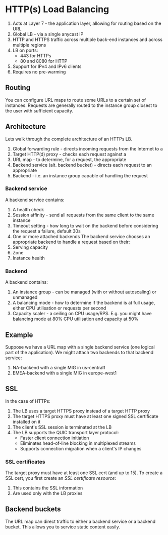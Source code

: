 # HTTP(s) Load Balancing
1. Acts at Layer 7 - the application layer, allowing for routing based on the URL
1. Global LB - via a single anycast IP
1. HTTP and HTTPS traffic across multiple back-end instances and across multiple regions
1. LB on ports:
    * 443 for HTTPs
    * 80 and 8080 for HTTP
1. Support for IPv4 and IPv6 clients
1. Requires no pre-warming

## Routing
You can configure URL maps to route some URLs to a certain set of instances.
Requests are generally routed to the instance group closest to the user with sufficient capacity.

## Architecture
Lets walk through the complete architecture of an HTTPs LB.
1. Global forwarding rule - directs incoming requests from the Internet to a
1. Target HTTP(d) proxy - checks each request against a
1. URL map - to determine, for a request, the appropriate
1. Backend service (alt. backend bucket) - directs each request to an appropriate
1. Backend - i.e. an instance group capable of handling the request
### Backend service
A backend service contains:
1. A health check
1. Session affinity - send all requests from the same client to the same instance
1. Timeout setting - how long to wait on the backend before considering the request a failure, default 30s
1. One or more attached backends
The backend service chooses an appropriate backend to handle a request based on their:
1. Serving capacity
1. Zone
1. Instance health
### Backend
A backend contains:
1. An instance group - can be managed (with or without autoscaling) or unmanaged
1. A balancing mode - how to determine if the backend is at full usage, either CPU utilisation or requests per second
1. Capacity scaler - a ceiling on CPU usage/RPS. E.g. you might have balancing mode at 80% CPU utilisation and capacity at 50%

## Example
Suppose we have a URL map with a single backend service (one logical part of the application).
We might attach two backends to that backend service:
1. NA-backend with a single MIG in us-central1
1. EMEA-backend with a single MIG in europe-west1

## SSL
In the case of HTTPs:
1. The LB uses a target HTTPS proxy instead of a target HTTP proxy
1. The target HTTPS proxy must have at least one signed SSL certificate installed on it
1. The client's SSL session is terminated at the LB
1. The LB supports the QUIC transport layer protocol:
    * Faster client connection initiation
    * Eliminates head-of-line blocking in multiplexed streams
    * Supports connection migration when a client's IP changes
### SSL certificates
The target proxy must have at least one SSL cert (and up to 15).
To create a SSL cert, you first create an _SSL certificate resource_:
1. This contains the SSL information
1. Are used only with the LB proxies

## Backend buckets
The URL map can direct traffic to either a backend service or a backend bucket.
This allows you to service static content easily.

